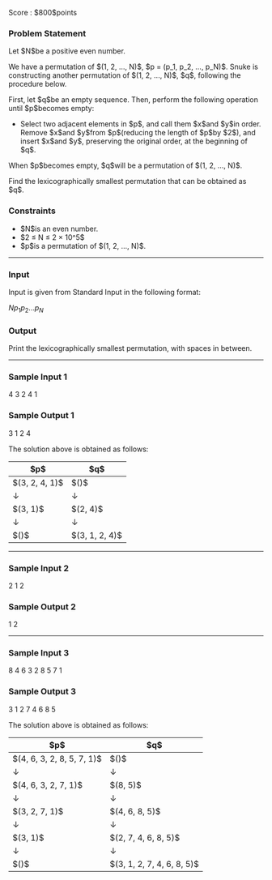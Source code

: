
<div>

<span>

<span>

<p>
Score : $800$points
</p>

<div>

<section>

### **Problem Statement**

<p>
Let $N$be a positive even number.
</p>

<p>
We have a permutation of $(1, 2, ..., N)$, $p = (p_1, p_2, ..., p_N)$.
Snuke is constructing another permutation of $(1, 2, ..., N)$, $q$, following the procedure below.
</p>

<p>
First, let $q$be an empty sequence.
Then, perform the following operation until $p$becomes empty:
</p>

<ul>

<li>
Select two adjacent elements in $p$, and call them $x$and $y$in order. Remove $x$and $y$from $p$(reducing the length of $p$by $2$), and insert $x$and $y$, preserving the original order, at the beginning of $q$.
</li>

</ul>

<p>
When $p$becomes empty, $q$will be a permutation of $(1, 2, ..., N)$.
</p>

<p>
Find the lexicographically smallest permutation that can be obtained as $q$.
</p>

</section>

</div>

<div>

<section>

### **Constraints**

<ul>

<li>
$N$is an even number.
</li>

<li>
$2 ≤ N ≤ 2 × 10^5$
</li>

<li>
$p$is a permutation of $(1, 2, ..., N)$.
</li>

</ul>

</section>

</div>

---

<div>

<div>

<section>

### **Input**

<p>
Input is given from Standard Input in the following format:
</p>

<div>

$N$$p_1$$p_2$$...$$p_N$
</div>

</section>

</div>

<div>

<section>

### **Output**

<p>
Print the lexicographically smallest permutation, with spaces in between.
</p>

</section>

</div>

</div>

---

<div>

<section>

### **Sample Input 1**

<div>

4
3 2 4 1

</div>

</section>

</div>

<div>

<section>

### **Sample Output 1**

<div>

3 1 2 4

</div>

<p>
The solution above is obtained as follows:
</p>

<table>

<thead>

<tr>

<th>
$p$
</th>

<th>
$q$
</th>

</tr>

</thead>

<tbody>

<tr>

<td>
$(3, 2, 4, 1)$
</td>

<td>
$()$
</td>

</tr>

<tr>

<td>
↓
</td>

<td>
↓
</td>

</tr>

<tr>

<td>
$(3, 1)$
</td>

<td>
$(2, 4)$
</td>

</tr>

<tr>

<td>
↓
</td>

<td>
↓
</td>

</tr>

<tr>

<td>
$()$
</td>

<td>
$(3, 1, 2, 4)$
</td>

</tr>

</tbody>

</table>

</section>

</div>

---

<div>

<section>

### **Sample Input 2**

<div>

2
1 2

</div>

</section>

</div>

<div>

<section>

### **Sample Output 2**

<div>

1 2

</div>

</section>

</div>

---

<div>

<section>

### **Sample Input 3**

<div>

8
4 6 3 2 8 5 7 1

</div>

</section>

</div>

<div>

<section>

### **Sample Output 3**

<div>

3 1 2 7 4 6 8 5

</div>

<p>
The solution above is obtained as follows:
</p>

<table>

<thead>

<tr>

<th>
$p$
</th>

<th>
$q$
</th>

</tr>

</thead>

<tbody>

<tr>

<td>
$(4, 6, 3, 2, 8, 5, 7, 1)$
</td>

<td>
$()$
</td>

</tr>

<tr>

<td>
↓
</td>

<td>
↓
</td>

</tr>

<tr>

<td>
$(4, 6, 3, 2, 7, 1)$
</td>

<td>
$(8, 5)$
</td>

</tr>

<tr>

<td>
↓
</td>

<td>
↓
</td>

</tr>

<tr>

<td>
$(3, 2, 7, 1)$
</td>

<td>
$(4, 6, 8, 5)$
</td>

</tr>

<tr>

<td>
↓
</td>

<td>
↓
</td>

</tr>

<tr>

<td>
$(3, 1)$
</td>

<td>
$(2, 7, 4, 6, 8, 5)$
</td>

</tr>

<tr>

<td>
↓
</td>

<td>
↓
</td>

</tr>

<tr>

<td>
$()$
</td>

<td>
$(3, 1, 2, 7, 4, 6, 8, 5)$
</td>

</tr>

</tbody>

</table>

</section>

</div>

</span>

</span>

</div>
